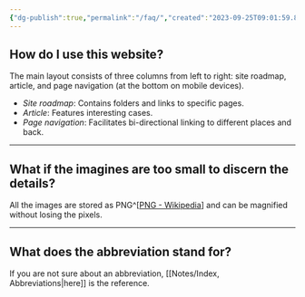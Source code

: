 ```yaml
---
{"dg-publish":true,"permalink":"/faq/","created":"2023-09-25T09:01:59.890-07:00","updated":"2023-09-28T18:26:35.441-07:00"}
---
```


## **How do I use this website?**

The main layout consists of three columns from left to right: site roadmap, article, and page navigation (at the bottom on mobile devices).

- _Site roadmap_: Contains folders and links to specific pages.
- _Article_: Features interesting cases.
- _Page navigation_: Facilitates bi-directional linking to different places and back.

---

## **What if the imagines are too small to discern the details?**

All the images are stored as PNG^[[PNG - Wikipedia](https://en.wikipedia.org/wiki/PNG)] and can be magnified without losing the pixels.

---

## **What does the abbreviation stand for?**

If you are not sure about an abbreviation, [[Notes/Index, Abbreviations\|here]] is the reference.